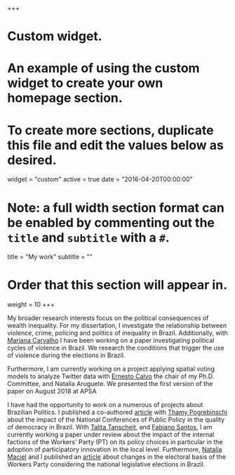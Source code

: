 +++
# Custom widget.
# An example of using the custom widget to create your own homepage section.
# To create more sections, duplicate this file and edit the values below as desired.
widget = "custom"
active = true
date = "2016-04-20T00:00:00"

# Note: a full width section format can be enabled by commenting out the `title` and `subtitle` with a `#`.
title = "My work"
subtitle = ""

# Order that this section will appear in.
weight = 10
+++

My broader research interests focus on the political consequences of wealth inequality. For my dissertation, I investigate the relationship between violence, crime, policing and  politics of inequality in Brazil. Additionally, with [Mariana Carvalho](http://www.maricarvalho.com/)  I have been working on a paper investigating political cycles of violence in Brazil. We research the conditions that trigger the use of violence during the elections in Brazil. 

Furthermore, I am currently working on a project applying spatial voting models to analyze Twitter data with  [Ernesto Calvo](http://gvptsites.umd.edu/calvo/) the chair of my Ph.D. Committee, and Natalia Aruguete. We presented the first version of the paper on August 2018 at APSA

I have had the opportunity to work on a numerous of projects about Brazilian Politics. I published a co-authored [article](http://www.scielo.br/pdf/dados/v60n1/0011-5258-dados-60-1-0007.pdf) with [Thamy Pogrebinschi](https://thamypogrebinschi.org/) about the impact of the National Conferences of Public Policy in the quality of democracy in Brazil. With [Talita Tanscheit](http://buscatextual.cnpq.br/buscatextual/visualizacv.do?id=K4451567H6), and [Fabiano Santos](http://buscatextual.cnpq.br/buscatextual/visualizacv.do?id=K4782116Z3), I am currently working a paper under review about the impact of the internal factions of the Workers' Party (PT) on its policy choices in particular in the adoption of participatory innovation in the local level. Furthermore,  [Natalia Maciel](http://buscatextual.cnpq.br/buscatextual/visualizacv.do?id=K4219233E9) and I published an [article](http://www.scielo.br/pdf/op/v23n1/1807-0191-op-23-1-0096.pdf) about changes in the electoral basis of the Workers Party considering the national legislative elections in Brazil. 


